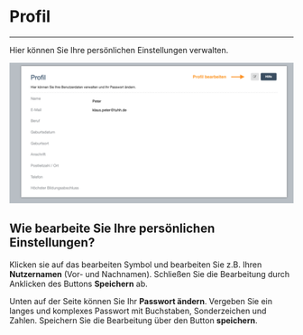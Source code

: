 # Profil

- - -

Hier können Sie Ihre persönlichen Einstellungen verwalten.

![Funktionsübersicht der Profilseite](media/profil.jpg)

## Wie bearbeite Sie Ihre persönlichen Einstellungen?
Klicken sie auf das bearbeiten Symbol und bearbeiten Sie z.B. Ihren **Nutzernamen** (Vor- und Nachnamen). Schließen Sie die Bearbeitung durch Anklicken des Buttons **Speichern** ab.

Unten auf der Seite können Sie Ihr **Passwort ändern**. Vergeben Sie ein langes und komplexes Passwort mit Buchstaben, Sonderzeichen und Zahlen. Speichern Sie die Bearbeitung über den Button **speichern**.